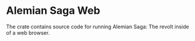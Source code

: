# Alemian Saga Web

The crate contains source code for running Alemian Saga: The revolt inside of a web browser.
